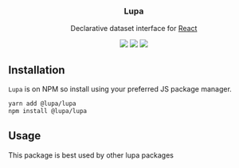 <h3 align="center">
  Lupa
</h3>

<p align="center">
  Declarative dataset interface for <a href="https://facebook.github.io/react">React</a>
</p>

<p align="center">
  <a href="https://www.npmjs.com/package/@lupa/lupa"><img src="https://img.shields.io/npm/v/@lupa/lupa?style=flat-square"></a>
  <a href="https://www.npmjs.com/package/@lupa/lupa"><img src="https://img.shields.io/npm/dm/@lupa/lupa?style=flat-square"></a>
  <a href="https://bundlephobia.com/result?p=@lupa/lupa"><img src="https://img.shields.io/bundlephobia/minzip/@lupa/lupa?style=flat-square"></a>
</p>

## Installation

`Lupa` is on NPM so install using your preferred JS package manager.

```bash
yarn add @lupa/lupa
npm install @lupa/lupa
```

## Usage

This package is best used by other lupa packages